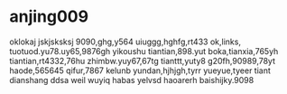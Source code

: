# anjing009
oklokaj
jskjsksksj
9090,ghg,y564
uiuggg,hghfg,rt433
ok,links,
tuotuod.yu78.uy65,9876gh
yikoushu
tiantian,898.yut
boka,tianxia,765yh
tiantian,rt4332,76hu
zhimbw.yuy67,67tg
tianttt,yuty8
g20fh,90989,78yt
haode,565645
qifur,7867
kelunb
yundan,hjhjgh,tyrr
yueyue,tyeer
tiant
dianshang
ddsa
weil
wuyiq
habas
yelvsd
haoarerh
baishijky.9098
